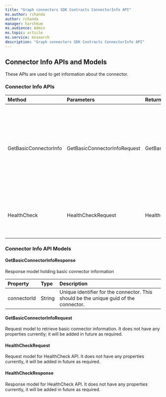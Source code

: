 ```yaml
---
title: "Graph connectors SDK Contracts ConnectorInfo API"
ms.author: rchanda
author: rchanda
manager: harshkum
ms.audience: Admin
ms.topic: article
ms.service: mssearch
description: "Graph connectors SDK Contracts ConnectorInfo API"
---
```


## Connector Info APIs and Models

These APIs are used to get information about the connector.

### Connector Info APIs

|Method |Parameters |Return Type |Description |
|:----------|:-------------|:----------|:-------------|
|GetBasicConnectorInfo |GetBasicConnectorInfoRequest |GetBasicConnectorInfoResponse |This API is used to get basic information of the connector. Currently it will be used by the platform to fetch the unique Connector ID. |
|HealthCheck |HealthCheckRequest |HealthCheckResponse |API to check if platform can communicate with the connector server. |

### Connector Info API Models

#### GetBasicConnectorInfoResponse

Response model holding basic connector information

|Property |Type |Description |
|:----------|:-------------|:----------|
|connectorId |String  |Unique identifier for the connector. This should be the unique guid of the connector. |

#### GetBasicConnectorInfoRequest

Request model to retrieve basic connector information. It does not have any properties currently; it will be added in future as required.

#### HealthCheckRequest

Request model for HealthCheck API. It does not have any properties currently, it will be added in future as required.

#### HealthCheckResponse

Response model for HealthCheck API. It does not have any properties currently, it will be added in future as required.
